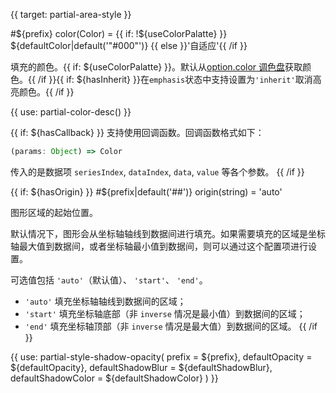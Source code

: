 
{{ target: partial-area-style }}

#${prefix} color(Color) = {{ if: !${useColorPalatte} }} ${defaultColor|default('"#000"')} {{ else }}'自适应'{{ /if }}

<ExampleUIControlColor />

填充的颜色。{{ if: ${useColorPalatte} }}。默认从[option.color 调色盘](~color)获取颜色。{{ /if }}{{ if: ${hasInherit} }}在`emphasis`状态中支持设置为`'inherit'`取消高亮颜色。{{ /if }}

{{ use: partial-color-desc() }}

{{ if: ${hasCallback} }}
支持使用回调函数。回调函数格式如下：
```ts
(params: Object) => Color
```
传入的是数据项 `seriesIndex`, `dataIndex`, `data`, `value` 等各个参数。
{{ /if }}

{{ if: ${hasOrigin} }}
#${prefix|default('##')} origin(string) = 'auto'

图形区域的起始位置。

默认情况下，图形会从坐标轴轴线到数据间进行填充。如果需要填充的区域是坐标轴最大值到数据间，或者坐标轴最小值到数据间，则可以通过这个配置项进行设置。

可选值包括 `'auto'`（默认值）、 `'start'`、 `'end'`。

- `'auto'` 填充坐标轴轴线到数据间的区域；
- `'start'` 填充坐标轴底部（非 `inverse` 情况是最小值）到数据间的区域；
- `'end'` 填充坐标轴顶部（非 `inverse` 情况是最大值）到数据间的区域。
{{ /if }}

{{ use: partial-style-shadow-opacity(
    prefix = ${prefix},
    defaultOpacity = ${defaultOpacity},
    defaultShadowBlur = ${defaultShadowBlur},
    defaultShadowColor = ${defaultShadowColor}
) }}

